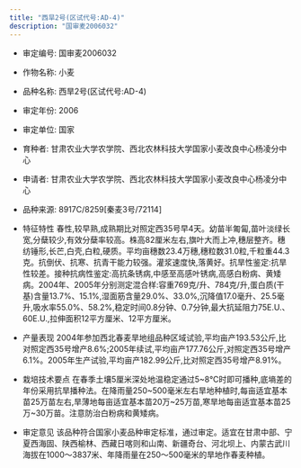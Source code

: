 ```yaml
---
title: "西旱2号(区试代号:AD-4)"
description: "国审麦2006032"
---
```

* 审定编号:  国审麦2006032

*  作物名称:  小麦

*  品种名称:  西旱2号(区试代号:AD-4)

*  审定年份:  2006

*  审定单位:  国家

* 育种者:  甘肃农业大学农学院、西北农林科技大学国家小麦改良中心杨凌分中心

*  申请者:  甘肃农业大学农学院、西北农林科技大学国家小麦改良中心杨凌分中心

*  品种来源:  8917C/8259[秦麦3号/72114]

*  特征特性
春性,较早熟,成熟期比对照定西35号早4天。幼苗半匍匐,苗叶淡绿长宽,分蘖较少,有效分蘖率较高。株高82厘米左右,旗叶大而上冲,穗层整齐。穗纺锤形,长芒,白壳,白粒,硬质。平均亩穗数23.4万穗,穗粒数31.0粒,千粒重44.3克。抗倒伏、抗寒、抗青干能力较强。灌浆速度快,落黄好。抗旱性鉴定:抗旱性较差。接种抗病性鉴定:高抗条锈病,中感至高感叶锈病,高感白粉病、黄矮病。2004年、2005年分别测定混合样:容重769克/升、784克/升,蛋白质(干基)含量13.7%、15.1%,湿面筋含量29.0%、33.0%,沉降值17.0毫升、25.5毫升,吸水率55.0%、58.2%,稳定时间0.8分钟、0.7分钟,最大抗延阻力75E.U.、60E.U.,拉伸面积12平方厘米、12平方厘米。

*  产量表现
2004年参加西北春麦旱地组品种区域试验,平均亩产193.53公斤,比对照定西35号增产8.6%;2005年续试,平均亩产177.76公斤,对照定西35号增产6.1%。2005年生产试验,平均亩产182.99公斤,比对照定西35号增产8.91%。

*  栽培技术要点
在春季土壤5厘米深处地温稳定通过5~8℃时即可播种,底墒差的年份采用抗旱播种法。在降雨量250~500毫米左右旱地种植时,每亩适宜基本苗25万苗左右,旱薄地每亩适宜基本苗20万~25万苗,寒旱地每亩适宜基本苗25万~30万苗。注意防治白粉病和黄矮病。

*  审定意见
该品种符合国家小麦品种审定标准，通过审定。适宜在甘肃中部、宁夏西海固、陕西榆林、西藏日喀则和山南、新疆奇台、河北坝上、内蒙古武川海拔在1000～3837米、年降雨量在250～500毫米的旱地作春麦种植。
